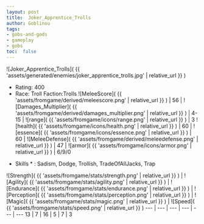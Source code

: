 ```yaml
---
layout: post
title:  Joker_Apprentice_Trolls
author: Goblinou
tags:
- gobs-and-gods
- gameplay
- gobs
toc:  false
---
```


![Joker_Apprentice_Trolls]( {{ 'assets/generated/enemies/joker_apprentice_trolls.jpg' | relative_url }} )
- Rating: 400
- Race: Troll  Faction:Trolls
![MeleeScore]( {{ 'assets/fromgame/derived/meleescore.png' | relative_url }} ) | 56 | ![Damages_Multiplier]( {{ 'assets/fromgame/derived/damages_multiplier.png' | relative_url }} ) | 4-15 | ![range]( {{ 'assets/fromgame/icons/range.png' | relative_url }} ) | 3
![health]( {{ 'assets/fromgame/icons/health.png' | relative_url }} ) | 60 | ![essence]( {{ 'assets/fromgame/icons/essence.png' | relative_url }} ) | 60 | ![MeleeDefense]( {{ 'assets/fromgame/derived/meleedefense.png' | relative_url }} ) | 47 | ![armor]( {{ 'assets/fromgame/icons/armor.png' | relative_url }} ) | 6/9/0
* Skills * : Sadism, Dodge, Trollish, TradeOfAllJacks, Trap

![Strength]( {{ 'assets/fromgame/stats/strength.png' | relative_url }} ) | ![Agility]( {{ 'assets/fromgame/stats/agility.png' | relative_url }} ) | ![Endurance]( {{ 'assets/fromgame/stats/endurance.png' | relative_url }} ) | ![Perception]( {{ 'assets/fromgame/stats/perception.png' | relative_url }} ) | ![Magic]( {{ 'assets/fromgame/stats/magic.png' | relative_url }} ) | ![Speed]( {{ 'assets/fromgame/stats/speed.png' | relative_url }} )
--- | --- | --- | --- | --- | ---
13 | 7 | 16 | 5 | 7 | 3
